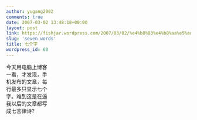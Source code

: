 ```yaml
---
author: yugang2002
comments: true
date: 2007-03-02 13:48:18+00:00
layout: post
link: https://fishjar.wordpress.com/2007/03/02/%e4%b8%83%e4%b8%aa%e5%ad%97/
slug: 'seven words'
title: 七个字
wordpress_id: 60
---
```


今天用电脑上博客  
一看，才发现，手  
机发布的文章，每  
行最多只显示七个  
字。难到这是在逼  
我以后的文章都写  
成七言律诗?  

